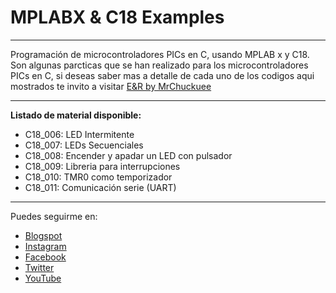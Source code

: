 # MPLABX & C18 Examples
***
Programación de microcontroladores PICs en C, usando MPLAB x y C18. Son algunas parcticas que se han realizado para los microcontroladores PICs en C, si deseas saber mas a detalle de cada uno de los codigos aqui mostrados te invito a visitar [E&R by MrChuckuee](http://mrchunckuee.blogspot.com/p/mplabx-y-c18.html)
***

**Listado de material disponible:**
- C18_006: LED Intermitente
- C18_007: LEDs Secuenciales
- C18_008: Encender y apadar un LED con pulsador
- C18_009: Libreria para interrupciones
- C18_010: TMR0 como temporizador
- C18_011: Comunicación serie (UART)

***
Puedes seguirme en:
- [Blogspot](http://mrchunckuee.blogspot.com)
- [Instagram](https://www.instagram.com/mrchunckuee_electronics/)
- [Facebook](https://www.facebook.com/MrChunckueeElectronics)
- [Twitter](https://twitter.com/MrChunckuee)
- [YouTube](https://www.youtube.com/@MrChunckueeElectronics)
